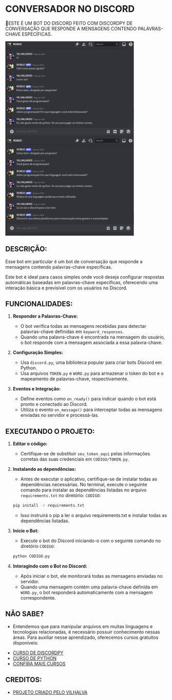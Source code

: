 # CONVERSADOR NO DISCORD
🤖ESTE É UM BOT DO DISCORD FEITO COM DISCORDPY DE CONVERSAÇÃO QUE RESPONDE A MENSAGENS CONTENDO PALAVRAS-CHAVE ESPECÍFICAS.

<img src="./IMAGENS/FOTO_1.png" align="center" width="400"> <br>
<img src="./IMAGENS/FOTO_2.png" align="center" width="400"> <br>

## DESCRIÇÃO:
Esse bot em particular é um bot de conversação que responde a mensagens contendo palavras-chave específicas. 

Este bot é ideal para casos simples onde você deseja configurar respostas automáticas baseadas em palavras-chave específicas, oferecendo uma interação básica e previsível com os usuários no Discord.

## FUNCIONALIDADES:
1. **Responder a Palavras-Chave:**
   - O bot verifica todas as mensagens recebidas para detectar palavras-chave definidas em `keyword_responses`.
   - Quando uma palavra-chave é encontrada na mensagem do usuário, o bot responde com a mensagem associada a essa palavra-chave.

2. **Configuração Simples:**
   - Usa `discord.py`, uma biblioteca popular para criar bots Discord em Python.
   - Usa arquivos `TOKEN.py` e `WORD.py` para armazenar o token do bot e o mapeamento de palavras-chave, respectivamente.

3. **Eventos e Integração:**
   - Define eventos como `on_ready()` para indicar quando o bot está pronto e conectado ao Discord.
   - Utiliza o evento `on_message()` para interceptar todas as mensagens enviadas no servidor e processá-las.

## EXECUTANDO O PROJETO:
1. **Editar o código:**
   - Certifique-se de substituir `seu_token_aqui` pelas informações corretas das suas credenciais em `CODIGO/TOKEN.py`.

2. **Instalando as dependências:**
   - Antes de executar o aplicativo, certifique-se de instalar todas as dependências necessárias. No terminal, execute o seguinte comando para instalar as dependências listadas no arquivo `requirements.txt` no diretório: `CODIGO`:
   ```bash
   pip install -r requirements.txt
   ```
   - Isso instruirá o pip a ler o arquivo requirements.txt e instalar todas as dependências listadas.

3. **Inicie o Bot:**
   - Execute o bot do Discord iniciando-o com o seguinte comando no diretório `CODIGO`:
    ```bash
    python CODIGO.py
    ```

4. **Interagindo com o Bot no Discord:**
   - Após iniciar o bot, ele monitorará todas as mensagens enviadas no servidor.
   - Quando uma mensagem contém uma palavra-chave definida em `WORD.py`, o bot responderá automaticamente com a mensagem correspondente.

## NÃO SABE?
- Entendemos que para manipular arquivos em muitas linguagens e tecnologias relacionadas, é necessário possuir conhecimento nessas áreas. Para auxiliar nesse aprendizado, oferecemos cursos gratuitos disponíveis:
* [CURSO DE DISCORDPY](https://github.com/VILHALVA/CURSO-DE-DISCORDPY)
* [CURSO DE PYTHON](https://github.com/VILHALVA/CURSO-DE-PYTHON)
* [CONFIRA MAIS CURSOS](https://github.com/VILHALVA?tab=repositories&q=+topic:CURSO)

## CREDITOS:
- [PROJETO CRIADO PELO VILHALVA](https://github.com/VILHALVA)

